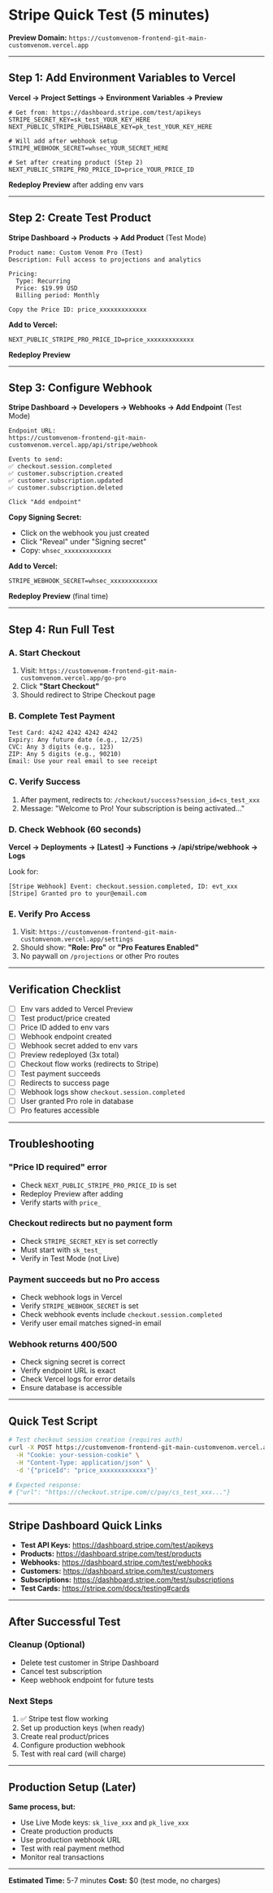 # Stripe Quick Test (5 minutes)

**Preview Domain:** `https://customvenom-frontend-git-main-customvenom.vercel.app`

---

## Step 1: Add Environment Variables to Vercel

**Vercel → Project Settings → Environment Variables → Preview**

```env
# Get from: https://dashboard.stripe.com/test/apikeys
STRIPE_SECRET_KEY=sk_test_YOUR_KEY_HERE
NEXT_PUBLIC_STRIPE_PUBLISHABLE_KEY=pk_test_YOUR_KEY_HERE

# Will add after webhook setup
STRIPE_WEBHOOK_SECRET=whsec_YOUR_SECRET_HERE

# Set after creating product (Step 2)
NEXT_PUBLIC_STRIPE_PRO_PRICE_ID=price_YOUR_PRICE_ID
```

**Redeploy Preview** after adding env vars

---

## Step 2: Create Test Product

**Stripe Dashboard → Products → Add Product** (Test Mode)

```
Product name: Custom Venom Pro (Test)
Description: Full access to projections and analytics

Pricing:
  Type: Recurring
  Price: $19.99 USD
  Billing period: Monthly

Copy the Price ID: price_xxxxxxxxxxxxx
```

**Add to Vercel:**

```env
NEXT_PUBLIC_STRIPE_PRO_PRICE_ID=price_xxxxxxxxxxxxx
```

**Redeploy Preview**

---

## Step 3: Configure Webhook

**Stripe Dashboard → Developers → Webhooks → Add Endpoint** (Test Mode)

```
Endpoint URL:
https://customvenom-frontend-git-main-customvenom.vercel.app/api/stripe/webhook

Events to send:
✅ checkout.session.completed
✅ customer.subscription.created
✅ customer.subscription.updated
✅ customer.subscription.deleted

Click "Add endpoint"
```

**Copy Signing Secret:**

- Click on the webhook you just created
- Click "Reveal" under "Signing secret"
- Copy: `whsec_xxxxxxxxxxxxx`

**Add to Vercel:**

```env
STRIPE_WEBHOOK_SECRET=whsec_xxxxxxxxxxxxx
```

**Redeploy Preview** (final time)

---

## Step 4: Run Full Test

### A. Start Checkout

1. Visit: `https://customvenom-frontend-git-main-customvenom.vercel.app/go-pro`
2. Click **"Start Checkout"**
3. Should redirect to Stripe Checkout page

### B. Complete Test Payment

```
Test Card: 4242 4242 4242 4242
Expiry: Any future date (e.g., 12/25)
CVC: Any 3 digits (e.g., 123)
ZIP: Any 5 digits (e.g., 90210)
Email: Use your real email to see receipt
```

### C. Verify Success

1. After payment, redirects to: `/checkout/success?session_id=cs_test_xxx`
2. Message: "Welcome to Pro! Your subscription is being activated..."

### D. Check Webhook (60 seconds)

**Vercel → Deployments → [Latest] → Functions → /api/stripe/webhook → Logs**

Look for:

```
[Stripe Webhook] Event: checkout.session.completed, ID: evt_xxx
[Stripe] Granted pro to your@email.com
```

### E. Verify Pro Access

1. Visit: `https://customvenom-frontend-git-main-customvenom.vercel.app/settings`
2. Should show: **"Role: Pro"** or **"Pro Features Enabled"**
3. No paywall on `/projections` or other Pro routes

---

## Verification Checklist

- [ ] Env vars added to Vercel Preview
- [ ] Test product/price created
- [ ] Price ID added to env vars
- [ ] Webhook endpoint created
- [ ] Webhook secret added to env vars
- [ ] Preview redeployed (3x total)
- [ ] Checkout flow works (redirects to Stripe)
- [ ] Test payment succeeds
- [ ] Redirects to success page
- [ ] Webhook logs show `checkout.session.completed`
- [ ] User granted Pro role in database
- [ ] Pro features accessible

---

## Troubleshooting

### "Price ID required" error

- Check `NEXT_PUBLIC_STRIPE_PRO_PRICE_ID` is set
- Redeploy Preview after adding
- Verify starts with `price_`

### Checkout redirects but no payment form

- Check `STRIPE_SECRET_KEY` is set correctly
- Must start with `sk_test_`
- Verify in Test Mode (not Live)

### Payment succeeds but no Pro access

- Check webhook logs in Vercel
- Verify `STRIPE_WEBHOOK_SECRET` is set
- Check webhook events include `checkout.session.completed`
- Verify user email matches signed-in email

### Webhook returns 400/500

- Check signing secret is correct
- Verify endpoint URL is exact
- Check Vercel logs for error details
- Ensure database is accessible

---

## Quick Test Script

```bash
# Test checkout session creation (requires auth)
curl -X POST https://customvenom-frontend-git-main-customvenom.vercel.app/api/checkout/session \
  -H "Cookie: your-session-cookie" \
  -H "Content-Type: application/json" \
  -d '{"priceId": "price_xxxxxxxxxxxxx"}'

# Expected response:
# {"url": "https://checkout.stripe.com/c/pay/cs_test_xxx..."}
```

---

## Stripe Dashboard Quick Links

- **Test API Keys:** https://dashboard.stripe.com/test/apikeys
- **Products:** https://dashboard.stripe.com/test/products
- **Webhooks:** https://dashboard.stripe.com/test/webhooks
- **Customers:** https://dashboard.stripe.com/test/customers
- **Subscriptions:** https://dashboard.stripe.com/test/subscriptions
- **Test Cards:** https://stripe.com/docs/testing#cards

---

## After Successful Test

### Cleanup (Optional)

- Delete test customer in Stripe Dashboard
- Cancel test subscription
- Keep webhook endpoint for future tests

### Next Steps

1. ✅ Stripe test flow working
2. Set up production keys (when ready)
3. Create real product/prices
4. Configure production webhook
5. Test with real card (will charge)

---

## Production Setup (Later)

**Same process, but:**

- Use Live Mode keys: `sk_live_xxx` and `pk_live_xxx`
- Create production products
- Use production webhook URL
- Test with real payment method
- Monitor real transactions

---

**Estimated Time:** 5-7 minutes
**Cost:** $0 (test mode, no charges)
